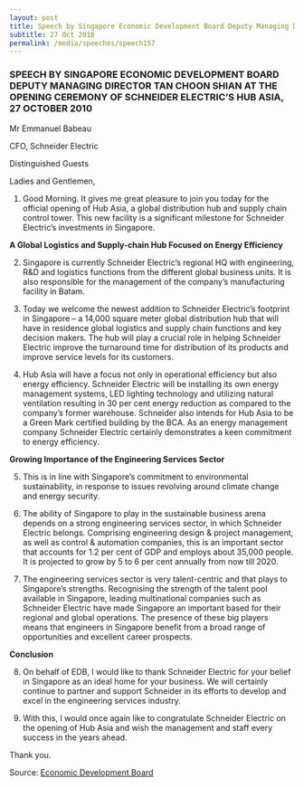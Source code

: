```yaml
---
layout: post
title: Speech by Singapore Economic Development Board Deputy Managing Director Tan Choon Shian at the opening ceremony of Schneider Electric’s Hub Asia, 27 October 2010
subtitle: 27 Oct 2010
permalink: /media/speeches/speech157
---
```


### SPEECH BY SINGAPORE ECONOMIC DEVELOPMENT BOARD DEPUTY MANAGING DIRECTOR TAN CHOON SHIAN AT THE OPENING CEREMONY OF SCHNEIDER ELECTRIC’S HUB ASIA, 27 OCTOBER 2010

Mr Emmanuel Babeau

CFO, Schneider Electric

Distinguished Guests

Ladies and Gentlemen,

1. Good Morning. It gives me great pleasure to join you today for the official opening of Hub Asia, a global distribution hub and supply chain control tower. This new facility is a significant milestone for Schneider Electric’s investments in Singapore.

**A Global Logistics and Supply-chain Hub Focused on Energy Efficiency**

2. Singapore is currently Schneider Electric’s regional HQ with engineering, R&D and logistics functions from the different global business units. It is also responsible for the management of the company’s manufacturing facility in Batam.

3. Today we welcome the newest addition to Schneider Electric’s footprint in Singapore – a 14,000 square meter global distribution hub that will have in residence global logistics and supply chain functions and key decision makers. The hub will play a crucial role in helping Schneider Electric improve the turnaround time for distribution of its products and improve service levels for its customers.

4. Hub Asia will have a focus not only in operational efficiency but also energy efficiency. Schneider Electric will be installing its own energy management systems, LED lighting technology and utilizing natural ventilation resulting in 30 per cent energy reduction as compared to the company’s former warehouse. Schneider also intends for Hub Asia to be a Green Mark certified building by the BCA. As an energy management company Schneider Electric certainly demonstrates a keen commitment to energy efficiency.


**Growing Importance of the Engineering Services Sector**

5. This is in line with Singapore’s commitment to environmental sustainability, in response to issues revolving around climate change and energy security.

6. The ability of Singapore to play in the sustainable business arena depends on a strong engineering services sector, in which Schneider Electric belongs. Comprising engineering design & project management, as well as control & automation companies, this is an important sector that accounts for 1.2 per cent of GDP and employs about 35,000 people. It is projected to grow by 5 to 6 per cent annually from now till 2020.

7. The engineering services sector is very talent-centric and that plays to Singapore’s strengths. Recognising the strength of the talent pool available in Singapore, leading multinational companies such as Schneider Electric have made Singapore an important based for their regional and global operations. The presence of these big players means that engineers in Singapore benefit from a broad range of opportunities and excellent career prospects.


**Conclusion**

8. On behalf of EDB, I would like to thank Schneider Electric for your belief in Singapore as an ideal home for your business. We will certainly continue to partner and support Schneider in its efforts to develop and excel in the engineering services industry.

9. With this, I would once again like to congratulate Schneider Electric on the opening of Hub Asia and wish the management and staff every success in the years ahead.

Thank you.


Source: [<a href="https://www.edb.gov.sg/" target="_blank">Economic Development Board</a>](https://www.edb.gov.sg/)